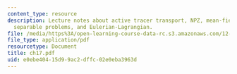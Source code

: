 ```yaml
---
content_type: resource
description: Lecture notes about active tracer transport, NPZ, mean-field approach,
  separable problems, and Eulerian-Lagrangian.
file: /media/https%3A/open-learning-course-data-rc.s3.amazonaws.com/12-820-turbulence-in-the-ocean-and-atmosphere-spring-2006/e0ebe40415d99ac2dffc02e0eba3963d_ch17.pdf
file_type: application/pdf
resourcetype: Document
title: ch17.pdf
uid: e0ebe404-15d9-9ac2-dffc-02e0eba3963d
---
```

